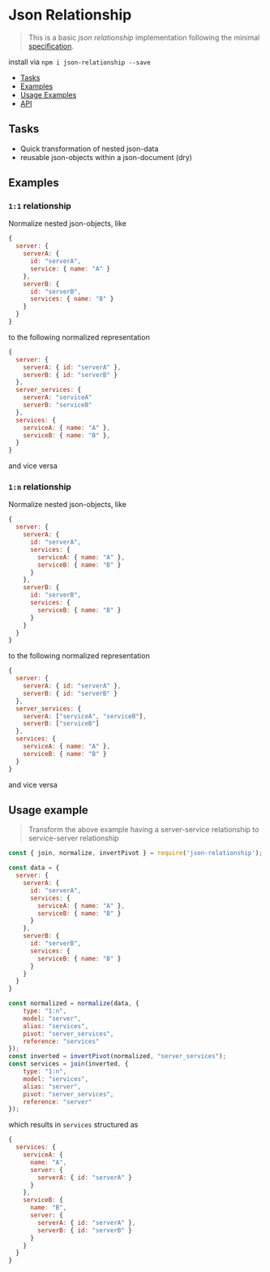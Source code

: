 # Json Relationship

> This is a basic *json relationship* implementation following the minimal [specification](./Specification.md).

install via `npm i json-relationship --save`

- [Tasks](#tasks)
- [Examples](#examples)
- [Usage Examples](#usage-examples)
- [API](#api)


## Tasks

- Quick transformation of nested json-data
- reusable json-objects within a json-document (dry)


## Examples

### `1:1` relationship

Normalize nested json-objects, like

```js
{
  server: {
    serverA: {
      id: "serverA",
      service: { name: "A" }
    },
    serverB: {
      id: "serverB",
      services: { name: "B" }
    }
  }
}
```

to the following normalized representation

```js
{
  server: {
    serverA: { id: "serverA" },
    serverB: { id: "serverB" }
  },
  server_services: {
    serverA: "serviceA"
    serverB: "serviceB"
  },
  services: {
    serviceA: { name: "A" },
    serviceB: { name: "B" },
  }
}
```

and vice versa


### `1:n` relationship

Normalize nested json-objects, like

```js
{
  server: {
    serverA: {
      id: "serverA",
      services: {
        serviceA: { name: "A" },
        serviceB: { name: "B" }
      }
    },
    serverB: {
      id: "serverB",
      services: {
        serviceB: { name: "B" }
      }
    }
  }
}
```

to the following normalized representation

```js
{
  server: {
    serverA: { id: "serverA" },
    serverB: { id: "serverB" }
  },
  server_services: {
    serverA: ["serviceA", "serviceB"],
    serverB: ["serviceB"]
  },
  services: {
    serviceA: { name: "A" },
    serviceB: { name: "B" }
  }
}
```

and vice versa


## Usage example

> Transform the above example having a server-service relationship to service-server relationship

```js
const { join, normalize, invertPivot } = require('json-relationship');

const data = {
  server: {
    serverA: {
      id: "serverA",
      services: {
        serviceA: { name: "A" },
        serviceB: { name: "B" }
      }
    },
    serverB: {
      id: "serverB",
      services: {
        serviceB: { name: "B" }
      }
    }
  }
}

const normalized = normalize(data, {
    type: "1:n",
    model: "server",
    alias: "services",
    pivot: "server_services",
    reference: "services"
});
const inverted = invertPivot(normalized, "server_services");
const services = join(inverted, {
    type: "1:n",
    model: "services",
    alias: "server",
    pivot: "server_services",
    reference: "server"
});
```

which results in `services` structured as

```js
{
  services: {
    serviceA: {
      name: "A",
      server: {
        serverA: { id: "serverA" }
      }
    },
    serviceB: {
      name: "B",
      server: {
        serverA: { id: "serverA" },
        serverB: { id: "serverB" }
      }
    }
  }
}
```

